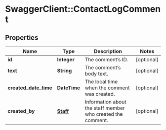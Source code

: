# SwaggerClient::ContactLogComment

## Properties
Name | Type | Description | Notes
------------ | ------------- | ------------- | -------------
**id** | **Integer** | The comment’s ID. | [optional] 
**text** | **String** | The comment’s body text. | [optional] 
**created_date_time** | **DateTime** | The local time when the comment was created. | [optional] 
**created_by** | [**Staff**](Staff.md) | Information about the staff member who created the comment. | [optional] 


